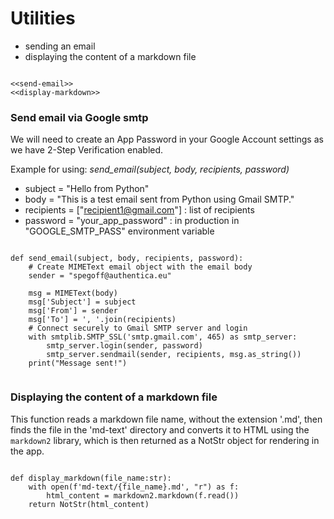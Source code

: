 # Utilities

- sending an email
- displaying the content of a markdown file

``` {.python #utilities-md}

<<send-email>>
<<display-markdown>>

```

### Send email via Google smtp

We will need to create an App Password in your Google Account settings as we have 2-Step Verification enabled.

Example for using: *send_email(subject, body, recipients, password)*

- subject = "Hello from Python"
- body = "This is a test email sent from Python using Gmail SMTP."
- recipients = ["recipient1@gmail.com"]  : list of recipients
- password = "your_app_password" : in production in "GOOGLE_SMTP_PASS" environment variable 

``` {.python #send-email}

def send_email(subject, body, recipients, password):
    # Create MIMEText email object with the email body
    sender = "spegoff@authentica.eu" 

    msg = MIMEText(body)
    msg['Subject'] = subject
    msg['From'] = sender
    msg['To'] = ', '.join(recipients)
    # Connect securely to Gmail SMTP server and login
    with smtplib.SMTP_SSL('smtp.gmail.com', 465) as smtp_server:
        smtp_server.login(sender, password)
        smtp_server.sendmail(sender, recipients, msg.as_string())
    print("Message sent!")
    
```

### Displaying the content of a markdown file

This function reads a markdown file name, without the extension '.md', then finds the file in the 'md-text' directory and converts it to HTML using the `markdown2` library, which is then returned as a NotStr object for rendering in the app.

``` {.python #display-markdown}

def display_markdown(file_name:str):
    with open(f'md-text/{file_name}.md', "r") as f:
        html_content = markdown2.markdown(f.read())
    return NotStr(html_content)

```


